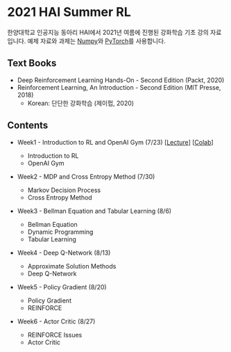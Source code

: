 # 2021 HAI Summer RL
한양대학교 인공지능 동아리 HAI에서 2021년 여름에 진행된 강화학습 기초 강의 자료입니다.
예제 자료와 과제는 [Numpy](https://numpy.org)와 [PyTorch](https://pytorch.org)를 사용합니다.


## Text Books
- Deep Reinforcement Learning Hands-On - Second Edition (Packt, 2020)
- Reinforcement Learning, An Introduction - Second Edition (MIT Presse, 2018)
  - Korean: 단단한 강화학습 (제이펍, 2020)


## Contents
- Week1 - Introduction to RL and OpenAI Gym (7/23) [[Lecture](https://github.com/JYPark09/2021-HAI-Summer-RL/blob/master/1.%20Lecture/1.%20Introduction%20to%20RL%20and%20OpenAI%20Gym.pdf)] [[Colab](https://colab.research.google.com/github/JYPark09/2021-HAI-Summer-RL/blob/master/2.%20Examples/week1/OpenAI%20Gym.ipynb)]
  - Introduction to RL
  - OpenAI Gym

- Week2 - MDP and Cross Entropy Method (7/30)
  - Markov Decision Process
  - Cross Entropy Method

- Week3 - Bellman Equation and Tabular Learning (8/6)
  - Bellman Equation
  - Dynamic Programming
  - Tabular Learning

- Week4 - Deep Q-Network (8/13)
  - Approximate Solution Methods
  - Deep Q-Network

- Week5 - Policy Gradient (8/20)
  - Policy Gradient
  - REINFORCE

- Week6 - Actor Critic (8/27)
  - REINFORCE Issues
  - Actor Critic
